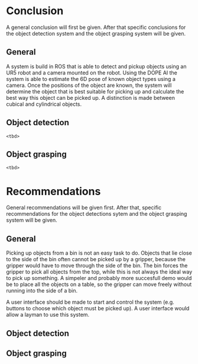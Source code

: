 # Conclusion
A general conclusion will first be given. After that specific conclusions for the object detection system and the object grasping system will be given.

## General
A system is build in ROS that is able to detect and pickup objects using an UR5 robot and a camera mounted on the robot. Using the DOPE AI the system is able to estimate the 6D pose of known object types using a camera. Once the positions of the object are known, the system will determine the object that is best suitable for picking up and calculate the best way this object can be picked up. A distinction is made between cubical and cylindrical objects.

## Object detection
`<tbd>`

## Object grasping
`<tbd>`

# Recommendations
General recommendations will be given first. After that, specific recommendations for the object detections sytem and the object grasping system will be given.

## General
Picking up objects from a bin is not an easy task to do. Objects that lie close to the side of the bin often cannot be picked up by a gripper, because the gripper would have to move through the side of the bin. The bin forces the gripper to pick all objects from the top, while this is not always the ideal way to pick up something. A simpeler and probably more succesfull demo would be to place all the objects on a table, so the gripper can move freely without running into the side of a bin.

A user interface should be made to start and control the system (e.g. buttons to choose which object must be picked up). A user interface would allow a layman to use this system.

## Object detection

## Object grasping